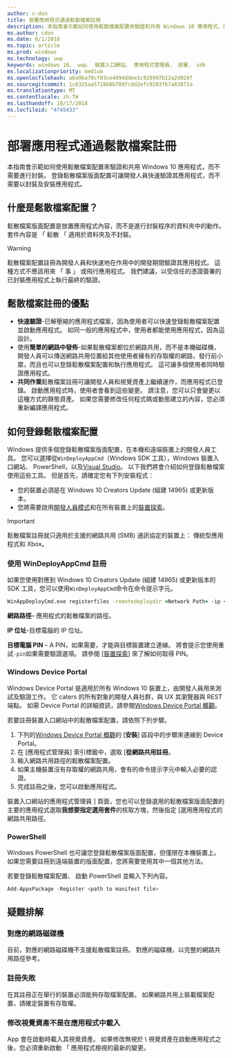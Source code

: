 ```yaml
---
author: c-don
title: 部署應用程式通過鬆散檔案註冊
description: 本指南會示範如何使用鬆散檔案配置來驗證和共用 Windows 10 應用程式，而不需要進行封裝。
ms.author: cdon
ms.date: 6/1/2018
ms.topic: article
ms.prod: windows
ms.technology: uwp
keywords: windows 10、 uwp、 裝置入口網站、 應用程式管理員、 部署、 sdk
ms.localizationpriority: medium
ms.openlocfilehash: a6a96a78cf03ce4994ddee1c929997b12a2d028f
ms.sourcegitcommit: 1c6325aa572868b789fcdd2efc9203f67a83872a
ms.translationtype: MT
ms.contentlocale: zh-TW
ms.lasthandoff: 10/17/2018
ms.locfileid: "4745433"
---
```

# <a name="deploy-an-app-through-loose-file-registration"></a>部署應用程式通過鬆散檔案註冊 

本指南會示範如何使用鬆散檔案配置來驗證和共用 Windows 10 應用程式，而不需要進行封裝。 登錄鬆散檔案版面配置可讓開發人員快速驗證其應用程式，而不需要以封裝及安裝應用程式。 

## <a name="what-is-a-loose-file-layout"></a>什麼是鬆散檔案配置？

鬆散檔案版面配置是放置應用程式內容，而不是進行封裝程序的資料夾中的動作。 套件內容是 「 鬆散 「 適用於資料夾及不封裝。 

> [!WARNING]
> 鬆散檔案配置註冊為開發人員和快速地在作用中的開發期間驗證其應用程式。 這種方式不應該用來 「 事 」 或飛行應用程式。 我們建議，以受信任的憑證簽署的已封裝應用程式上執行最終的驗證。 

## <a name="advantages-of-loose-file-registration"></a>鬆散檔案註冊的優點

- **快速驗證**-已解壓縮的應用程式檔案，因為使用者可以快速登錄鬆散檔案配置並啟動應用程式。 如同一般的應用程式中，使用者都能使用應用程式，因為這設計。 
- 使用**簡單的網路中發佈**-如果鬆散檔案都位於網路共用，而不是本機磁碟機，開發人員可以傳送網路共用位置給其他使用者擁有的存取權的網路，發行前小眾，而且也可以登錄鬆散檔案配置和執行應用程式。 這可讓多個使用者同時驗證應用程式。 
- **共同作業**鬆散檔案註冊可讓開發人員和視覺資產上繼續運作，而應用程式已登錄。 啟動應用程式時，使用者會看到這些變更。 請注意，您可以只會變更以這種方式的靜態資產。 如果您需要修改任何程式碼或動態建立的內容，您必須重新編譯應用程式。

## <a name="how-to-register-a-loose-file-layout"></a>如何登錄鬆散檔案配置

Windows 提供多個登錄鬆散檔案版面配置，在本機和遠端裝置上的開發人員工具。 您可以選擇從`WinDeployAppCmd`（Windows SDK 工具），Windows 裝置入口網站、 PowerShell，以及[Visual Studio](https://docs.microsoft.com/windows/uwp/debug-test-perf/deploying-and-debugging-uwp-apps#register-layout-from-network)。 以下我們將會介紹如何登錄鬆散檔案使用這些工具。 但是首先，請確定您有下列安裝程式：

- 您的裝置必須是在 Windows 10 Creators Update (組建 14965) 或更新版本。
- 您將需要啟用[開發人員模式](https://msdn.microsoft.com/windows/uwp/get-started/enable-your-device-for-development)和在所有裝置上的[裝置探索](https://docs.microsoft.com/en-us/windows/uwp/get-started/enable-your-device-for-development#device-discovery)。

> [!IMPORTANT]
> 鬆散檔案註冊就只適用於支援的網路共用 (SMB) 通訊協定的裝置上： 傳統型應用程式和 Xbox。 

### <a name="register-with-windeployappcmd"></a>使用 WinDeployAppCmd 註冊

如果您使用對應到 Windows 10 Creators Update (組建 14965) 或更新版本的 SDK 工具，您可以使用`WinDeployAppCmd`命令在命令提示字元。

```cmd
WinAppDeployCmd.exe registerfiles -remotedeploydir <Network Path> -ip <IP Address> -pin <target machine PIN>
```

**網路路徑**– 應用程式的鬆散檔案的路徑。

**IP 位址**-目標電腦的 IP 位址。

**目標電腦 PIN** – A PIN，如果需要，才能與目標裝置建立連線。 將會提示您使用重試`-pin`如果需要驗證選項。 請參閱 [[裝置探索](https://docs.microsoft.com/windows/uwp/get-started/enable-your-device-for-development#device-discovery)\] 來了解如何取得 PIN。

### <a name="windows-device-portal"></a>Windows Device Portal

Windows Device Portal 是適用於所有 Windows 10 裝置上，由開發人員用來測試及驗證工作。 它 caters 的所有對象的開發人員社群，與 UX 其瀏覽器與 REST 端點。 如需 Device Portal 的詳細資訊，請參閱[Windows Device Portal 概觀](device-portal.md)。

若要註冊裝置入口網站中的鬆散檔案配置，請依照下列步驟。

1. 下列的[Windows Device Portal 概觀](device-portal.md)的 [**安裝**] 區段中的步驟來連線到 Device Portal。
1. 在 [應用程式管理員] 索引標籤中，選取 [**從網路共用註冊**。
1. 輸入網路共用路徑的鬆散檔案配置。 
1. 如果主機裝置沒有存取權的網路共用，會有的命令提示字元中輸入必要的認證。
1. 完成註冊之後，您可以啟動應用程式。

裝置入口網站的應用程式管理員 \] 頁面，您也可以登錄選用的鬆散檔案版面配置的主要的應用程式選取**我想要指定選用套件**的核取方塊，然後指定 [選用應用程式的網路共用路徑。 

### <a name="powershell"></a>PowerShell 

Windows PowerShell 也可讓您登錄鬆散檔案版面配置，但僅限在本機裝置上。 如果您需要註冊到遠端裝置的版面配置，您將需要使用其中一個其他方法。 

若要登錄鬆散檔案配置、 啟動 PowerShell 並輸入下列內容。

```PowerShell
Add-AppxPackage -Register <path to manifest file>
```

## <a name="troubleshooting"></a>疑難排解

### <a name="mapped-network-drives"></a>對應的網路磁碟機
目前，對應的網路磁碟機不支援鬆散檔案註冊。 對應的磁碟機，以完整的網路共用路徑參考。

### <a name="registration-failure"></a>註冊失敗
在其註冊正在舉行的裝置必須能夠存取檔案配置。 如果網路共用上裝載檔案配置，請確定裝置有存取權。 

### <a name="modifications-to-visual-assets-arent-being-loaded-in-the-app"></a>修改視覺資產不是在應用程式中載入 
App 會在啟動時載入其視覺資產。 如果修改無視於 \ 視覺資產在啟動應用程式之後，您必須重新啟動 「 應用程式檢視的最新的變更。